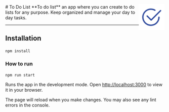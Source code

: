 <img src="./public/favicon.ico" align="right" width=82px/>
# To Do List
**To do list** an app where you can create to do lists for any purpose. Keep organized and manage your day to day tasks.


------------

## Installation  
`npm install`

### How to run 
`npm run start`

Runs the app in the development mode.
Open [http://localhost:3000](http://localhost:3000) to view it in your browser.

The page will reload when you make changes.
You may also see any lint errors in the console.
